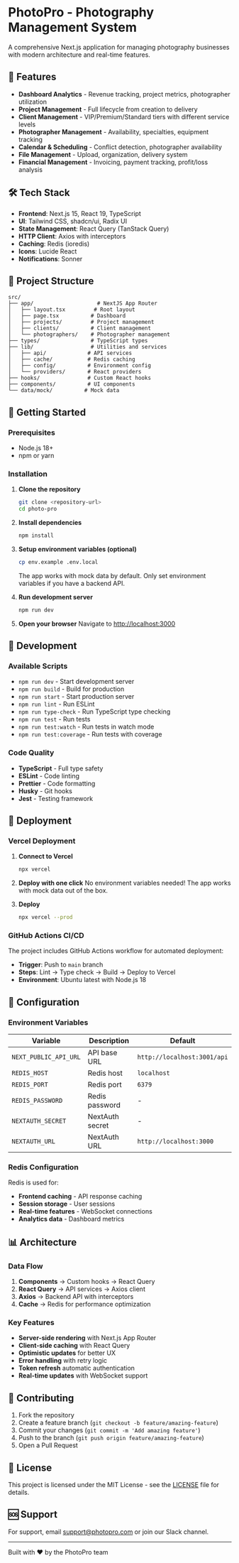 # PhotoPro - Photography Management System

A comprehensive Next.js application for managing photography businesses with modern architecture and real-time features.

## 🚀 Features

- **Dashboard Analytics** - Revenue tracking, project metrics, photographer utilization
- **Project Management** - Full lifecycle from creation to delivery
- **Client Management** - VIP/Premium/Standard tiers with different service levels
- **Photographer Management** - Availability, specialties, equipment tracking
- **Calendar & Scheduling** - Conflict detection, photographer availability
- **File Management** - Upload, organization, delivery system
- **Financial Management** - Invoicing, payment tracking, profit/loss analysis

## 🛠 Tech Stack

- **Frontend**: Next.js 15, React 19, TypeScript
- **UI**: Tailwind CSS, shadcn/ui, Radix UI
- **State Management**: React Query (TanStack Query)
- **HTTP Client**: Axios with interceptors
- **Caching**: Redis (ioredis)
- **Icons**: Lucide React
- **Notifications**: Sonner

## 📁 Project Structure

```
src/
├── app/                    # NextJS App Router
│   ├── layout.tsx         # Root layout
│   ├── page.tsx          # Dashboard
│   ├── projects/         # Project management
│   ├── clients/          # Client management
│   └── photographers/    # Photographer management
├── types/                # TypeScript types
├── lib/                  # Utilities and services
│   ├── api/             # API services
│   ├── cache/           # Redis caching
│   ├── config/          # Environment config
│   └── providers/       # React providers
├── hooks/               # Custom React hooks
├── components/          # UI components
└── data/mock/          # Mock data
```

## 🚀 Getting Started

### Prerequisites

- Node.js 18+
- npm or yarn

### Installation

1. **Clone the repository**
   ```bash
   git clone <repository-url>
   cd photo-pro
   ```

2. **Install dependencies**
   ```bash
   npm install
   ```

3. **Setup environment variables (optional)**
   ```bash
   cp env.example .env.local
   ```
   
   The app works with mock data by default. Only set environment variables if you have a backend API.

4. **Run development server**
   ```bash
   npm run dev
   ```

5. **Open your browser**
   Navigate to [http://localhost:3000](http://localhost:3000)

## 🧪 Development

### Available Scripts

- `npm run dev` - Start development server
- `npm run build` - Build for production
- `npm run start` - Start production server
- `npm run lint` - Run ESLint
- `npm run type-check` - Run TypeScript type checking
- `npm run test` - Run tests
- `npm run test:watch` - Run tests in watch mode
- `npm run test:coverage` - Run tests with coverage

### Code Quality

- **TypeScript** - Full type safety
- **ESLint** - Code linting
- **Prettier** - Code formatting
- **Husky** - Git hooks
- **Jest** - Testing framework

## 🚀 Deployment

### Vercel Deployment

1. **Connect to Vercel**
   ```bash
   npx vercel
   ```

2. **Deploy with one click**
   No environment variables needed! The app works with mock data out of the box.

3. **Deploy**
   ```bash
   npx vercel --prod
   ```

### GitHub Actions CI/CD

The project includes GitHub Actions workflow for automated deployment:

- **Trigger**: Push to `main` branch
- **Steps**: Lint → Type check → Build → Deploy to Vercel
- **Environment**: Ubuntu latest with Node.js 18

## 🔧 Configuration

### Environment Variables

| Variable | Description | Default |
|----------|-------------|---------|
| `NEXT_PUBLIC_API_URL` | API base URL | `http://localhost:3001/api` |
| `REDIS_HOST` | Redis host | `localhost` |
| `REDIS_PORT` | Redis port | `6379` |
| `REDIS_PASSWORD` | Redis password | - |
| `NEXTAUTH_SECRET` | NextAuth secret | - |
| `NEXTAUTH_URL` | NextAuth URL | `http://localhost:3000` |

### Redis Configuration

Redis is used for:
- **Frontend caching** - API response caching
- **Session storage** - User sessions
- **Real-time features** - WebSocket connections
- **Analytics data** - Dashboard metrics

## 📊 Architecture

### Data Flow

1. **Components** → Custom hooks → React Query
2. **React Query** → API services → Axios client
3. **Axios** → Backend API with interceptors
4. **Cache** → Redis for performance optimization

### Key Features

- **Server-side rendering** with Next.js App Router
- **Client-side caching** with React Query
- **Optimistic updates** for better UX
- **Error handling** with retry logic
- **Token refresh** automatic authentication
- **Real-time updates** with WebSocket support

## 🤝 Contributing

1. Fork the repository
2. Create a feature branch (`git checkout -b feature/amazing-feature`)
3. Commit your changes (`git commit -m 'Add amazing feature'`)
4. Push to the branch (`git push origin feature/amazing-feature`)
5. Open a Pull Request

## 📝 License

This project is licensed under the MIT License - see the [LICENSE](LICENSE) file for details.

## 🆘 Support

For support, email support@photopro.com or join our Slack channel.

---

Built with ❤️ by the PhotoPro team